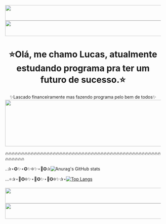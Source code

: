 <img src="https://user-images.githubusercontent.com/51089299/225749934-b770c068-9567-4f59-ab22-a40a9427fdc8.png" width="3500px" height="50px"/>
<img src="https://user-images.githubusercontent.com/51089299/225733188-ae363a6d-7701-4a47-89da-5704b678bdd1.png" width="3500px" height="50px"/>

#   <div align="center">⭐Olá, me chamo Lucas, atualmente estudando programa pra ter um futuro de sucesso.⭐</div>

<div align="center">
  <div align="center">✨Lascado financeiramente mas fazendo programa pelo bem de todos✨</div>
<img src="https://user-images.githubusercontent.com/51089299/225732004-f953b3c3-8eb2-4312-a622-e95a86539013.gif" width="600px" height="150" />
</div> 



🔥🔥🔥🔥🔥🔥🔥🔥🔥🔥🔥🔥🔥🔥🔥🔥🔥🔥🔥🔥🔥🔥🔥🔥🔥🔥🔥🔥🔥🔥🔥🔥🔥🔥🔥🔥🔥🔥🔥🔥🔥🔥🔥🔥🔥🔥🔥🔥🔥🔥🔥🔥🔥🔥🔥


..✰⋆✪✨⋆✪✨🔯✨⋆🌟✪✰![Anurag's GitHub stats](https://github-readme-stats.vercel.app/api?username=hoxbart&show_icons=true&theme=radical)


     
...⭐✰⋆🌟✪🔯✨⋆🌟✪✨⋆🌟✪🔯✨✰⋆[![Top Langs](https://github-readme-stats.vercel.app/api/top-langs/?username=hoxbart&layout=compact)](https://github.com/anuraghazra/github-readme-stats)







<img src="https://user-images.githubusercontent.com/51089299/225733188-ae363a6d-7701-4a47-89da-5704b678bdd1.png" width="3500px" height="50px"/>
<img src="https://user-images.githubusercontent.com/51089299/225749934-b770c068-9567-4f59-ab22-a40a9427fdc8.png" width="3500px" height="50px"/>
